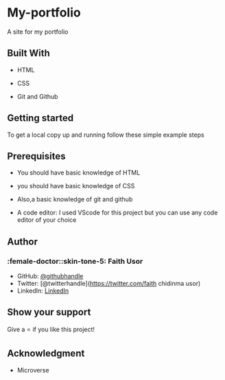 # My-portfolio

A site for my portfolio

## Built With

- HTML

- CSS

- Git and Github



## Getting started

To get a local copy up and running follow these simple example steps

## Prerequisites

- You should have basic knowledge of HTML

- you should have basic knowledge of CSS

 - Also,a basic knowledge of git and github

- A code editor: I used VScode for this project but you can use any code editor of your choice

## Author
### :female-doctor::skin-tone-5: Faith Usor
- GitHub: [@githubhandle](https://github.com/usorfaitheloho)
- Twitter: [@twitterhandle](https://twitter.com/faith chidinma usor)
- LinkedIn: [LinkedIn](www.linkedin.com/in/faith-usor)

## Show your support
Give a :star:️ if you like this project!
## Acknowledgment
- Microverse